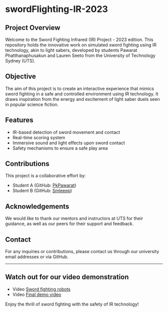 # swordFlighting-IR-2023

## Project Overview
Welcome to the Sword Fighting Infrared (IR) Project - 2023 edition. This repository holds the innovative work on simulated sword fighting using IR technology, akin to light sabers, developed by students Pawarat Phatthanaphusakun and Lauren Seeto from the University of Technology Sydney (UTS).

## Objective
The aim of this project is to create an interactive experience that mimics sword fighting in a safe and controlled environment using IR technology. It draws inspiration from the energy and excitement of light saber duels seen in popular science fiction.

## Features
- IR-based detection of sword movement and contact
- Real-time scoring system
- Immersive sound and light effects upon sword contact
- Safety mechanisms to ensure a safe play area

## Contributions
This project is a collaborative effort by:
- Student A (GitHub: [PkPawarat](https://github.com/PkPawarat))
- Student B (GitHub: [Smleeep](https://github.com/Smleeep))


## Acknowledgements
We would like to thank our mentors and instructors at UTS for their guidance, as well as our peers for their support and feedback.

## Contact
For any inquiries or contributions, please contact us through our university email addresses or via GitHub.

---

## Watch out for our video demonstration

- Video [Sword fighting robots](https://youtu.be/rUnAnY1OY8c)
- Video [Final demo video](https://www.youtube.com/watch?v=Tww2lX_qCgI&ab_channel=LaurenSeeto)


Enjoy the thrill of sword fighting with the safety of IR technology!

